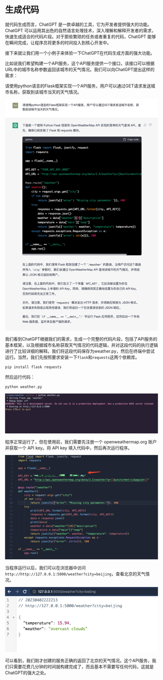 # 生成代码

就代码生成而言，ChatGPT 是一款卓越的工具，它为开发者提供强大的功能。ChatGPT 可以运用其出色的自然语言处理技术，深入理解和解释开发者的需求，快速生成适合的代码片段。对于那些繁琐的任务或者重复的代码，ChatGPT 能够在瞬间完成，让程序员将更多的时间投入到核心开发中。

接下来就让我们用一个小例子来体验一下ChatGPT在代码生成方面的强大功能。

比如说我们希望构建一个API服务，这个API服务提供一个接口，该接口可以根据URL中的城市名称参数返回该城市的天气情况。我们可以向ChatGPT提出这样的需求：

请使用python语言的Flask框架实现一个API服务，用户可以通过GET请求发送城市名称，获取到该城市当天的天气情况。

![](../../images/code/../awesome/code-generate1.png)

我们看到ChatGPT根据我们的需求，生成一个完整的代码片段，包括了API服务的基本框架，以及根据城市名称获取天气情况的代码逻辑，并对这段代码的执行逻辑进行了比较详细的解释。我们将这段代码保存为weather.py，然后在终端中尝试运行。当然，我们先按照要求安装一下`flask`和`requests`这两个依赖库。

```bash
pip install flask requests
```

然后运行代码：

```bash
python weather.py
```

![](../../images/code/../awesome/code-generate2.png)


程序正常运行了，但在使用前，我们需要先注册一个 openweathermap.org 账户并获取一个 API key。将 API key 填入代码中，然后再次运行程序。

![](../../images/code/../awesome/code-generate-key.png)

当程序运行以后，我们可以在浏览器中访问`http://http://127.0.0.1:5000/weather?city=beijing`，查看北京的天气情况。

![](../../images/code/../awesome/code-generate3.png)

可以看到，我们刚才创建的服务正确的返回了北京的天气情况。这个API服务，我们只需要花费几分钟的时间就构建完成了，而且基本不需要写任何代码，这就是ChatGPT的强大之处。

